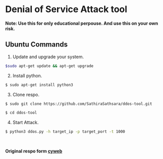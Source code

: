 # Denial of Service Attack tool 

<b>Note: Use this for only educational perpouse. And use this on your own risk.</b>

## Ubuntu Commands 

1. Update and upgrade your system.

```bash
$sudo apt-get update && apt-get upgrade
```

2. Install python.

```bash
$ sudo apt-get install python3
```

3. Clone respo.

```bash
$ sudo git clone https://github.com/SathiraSathsara/ddos-tool.git
```

```bash
$ cd ddos-tool
```

4. Start Attack.

```bash
$ python3 ddos.py -h target_ip -p target_port -t 1000 
```



<br>

<b> Original respo form [cyweb](https://github.com/cyweb/)
